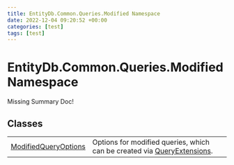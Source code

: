 ```yaml
---
title: EntityDb.Common.Queries.Modified Namespace
date: 2022-12-04 09:20:52 +00:00
categories: [test]
tags: [test]
---
```


# EntityDb.Common.Queries.Modified Namespace
Missing Summary Doc!
## Classes
<table><tr><td><!--/posts/dotnet-entitydb-common-queries-modified-modifiedqueryoptions--><a href='#'>ModifiedQueryOptions</a></td><td>
Options for modified queries, which can be created via <!--/posts/dotnet-entitydb-common-extensions-queryextensions--><a href='#'>QueryExtensions</a>.
</td></tr></table>
